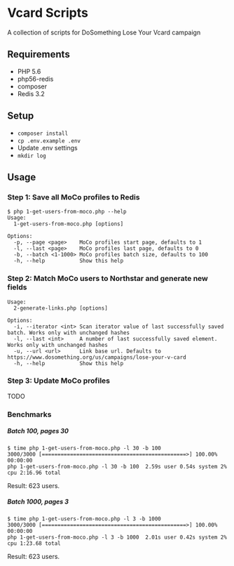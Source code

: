 # Vcard Scripts
A collection of scripts for DoSomething Lose Your Vcard campaign

## Requirements
- PHP 5.6
- php56-redis
- composer
- Redis 3.2

## Setup
- `composer install`
- `cp .env.example .env`
- Update .env settings
- `mkdir log`

## Usage
### Step 1: Save all MoCo profiles to Redis
```
$ php 1-get-users-from-moco.php --help
Usage:
  1-get-users-from-moco.php [options]

Options:
  -p, --page <page>    MoCo profiles start page, defaults to 1
  -l, --last <page>    MoCo profiles last page, defaults to 0
  -b, --batch <1-1000> MoCo profiles batch size, defaults to 100
  -h, --help           Show this help
```

### Step 2: Match MoCo users to Northstar and generate new fields
```
Usage:
  2-generate-links.php [options]

Options:
  -i, --iterator <int> Scan iterator value of last successfully saved batch. Works only with unchanged hashes
  -l, --last <int>     A number of last successfully saved element. Works only with unchanged hashes
  -u, --url <url>      Link base url. Defaults to https://www.dosomething.org/us/campaigns/lose-your-v-card
  -h, --help           Show this help
```

### Step 3: Update MoCo profiles
TODO

### Benchmarks
##### Batch 100, pages 30
```
$ time php 1-get-users-from-moco.php -l 30 -b 100
3000/3000 [==============================================>] 100.00% 00:00:00
php 1-get-users-from-moco.php -l 30 -b 100  2.59s user 0.54s system 2% cpu 2:16.96 total
```
Result: 623 users.

##### Batch 1000, pages 3
```
$ time php 1-get-users-from-moco.php -l 3 -b 1000
3000/3000 [==============================================>] 100.00% 00:00:00
php 1-get-users-from-moco.php -l 3 -b 1000  2.01s user 0.42s system 2% cpu 1:23.68 total
```
Result: 623 users.
